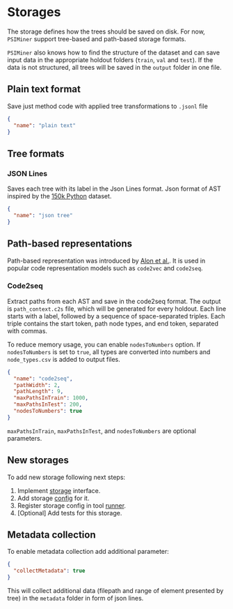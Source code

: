 # Storages

The storage defines how the trees should be saved on disk.
For now, `PSIMiner` support tree-based and path-based storage formats.

`PSIMiner` also knows how to find the structure of the dataset and can
save input data in the appropriate holdout folders (`train`, `val` and `test`).
If the data is not structured, all trees will be saved in the `output` folder in one file.

## Plain text format

Save just method code with applied tree transformations to `.jsonl` file
```json
{
  "name": "plain text"
}
```
## Tree formats

### JSON Lines

Saves each tree with its label in the Json Lines format.
Json format of AST inspired by the [150k Python](https://www.sri.inf.ethz.ch/py150) dataset.

```json
{
  "name": "json tree"
}
```

## Path-based representations

Path-based representation was introduced by [Alon et al.](https://arxiv.org/abs/1803.09544).
It is used in popular code representation models such as `code2vec` and `code2seq`.

### Code2seq

Extract paths from each AST and save in the code2seq format.
The output is `path_context.c2s` file, which will be generated for every holdout.
Each line starts with a label, followed by a sequence of space-separated triples.
Each triple contains the start token, path node types, and end token, separated with commas.

To reduce memory usage, you can enable `nodesToNumbers` option.
If `nodesToNumbers` is set to `true`,
all types are converted into numbers and `node_types.csv` is added to output files.

```json
{
  "name": "code2seq",
  "pathWidth": 2,
  "pathLength": 9,
  "maxPathsInTrain": 1000,
  "maxPathsInTest": 200,
  "nodesToNumbers": true
}
```

`maxPathsInTrain`, `maxPathsInTest`, and `nodesToNumbers` are optional parameters.

## New storages

To add new storage following next steps:
1. Implement [storage](../psiminer-core/src/main/kotlin/storage/Storage.kt) interface.
2. Add storage [config](../psiminer-cli/src/main/kotlin/config/StorageConfigs.kt) for it.
3. Register storage config in tool [runner](../psiminer-cli/src/main/kotlin/PluginRunner.kt).
4. [Optional] Add tests for this storage.

## Metadata collection

To enable metadata collection add additional parameter:

```json
{
  "collectMetadata": true
}
```

This will collect additional data (filepath and range of element presented by tree) in 
the `metadata` folder in form of json lines.